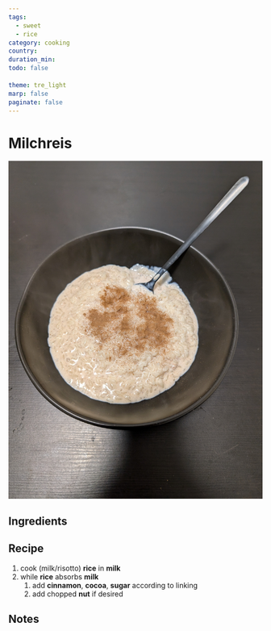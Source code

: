 ```yaml
---
tags:
  - sweet
  - rice
category: cooking
country:
duration_min:
todo: false

theme: tre_light
marp: false
paginate: false
---
```


# Milchreis
![bg right](../gfx/PXL_20250502_132518317.jpg)

## Ingredients

## Recipe
1. cook (milk/risotto) **rice** in **milk**
1. while **rice** absorbs **milk**
    1. add **cinnamon**, **cocoa**, **sugar** according to linking
    1. add chopped **nut** if desired


## Notes
